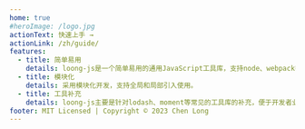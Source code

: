 ```yaml
---
home: true
#heroImage: /logo.jpg
actionText: 快速上手 →
actionLink: /zh/guide/
features:
  - title: 简单易用
    details: loong-js是一个简单易用的通用JavaScript工具库，支持node、webpack等多种环境使用。
  - title: 模块化
    details: 采用模块化开发，支持全局和局部引入使用。
  - title: 工具补充
    details: loong-js主要是针对lodash、moment等常见的工具库的补充，便于开发者业务开发中使用。
footer: MIT Licensed | Copyright © 2023 Chen Long
---
```

